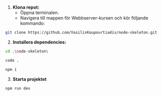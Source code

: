 1. **Klona repot:**
   - Öppna terminalen.
   - Navigera till mappen för Webbserver-kursen och kör följande kommando:

```bash
git clone https://github.com/VasilisKoupourtiadis/node-skeleton.git
```

2. **Installera dependencies:**

```bash
cd .\node-skeleton\
```

```bash
code .
```

```bash
npm i
```

3. **Starta projektet**

```bash
npm run dev
```
